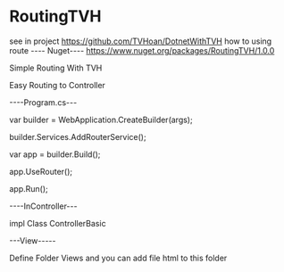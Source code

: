 # RoutingTVH
see in project https://github.com/TVHoan/DotnetWithTVH
how to using route
---- Nuget----
https://www.nuget.org/packages/RoutingTVH/1.0.0

Simple Routing With TVH

Easy Routing to Controller

----Program.cs---

var builder = WebApplication.CreateBuilder(args);

builder.Services.AddRouterService();

var app = builder.Build();

app.UseRouter();

app.Run();

----InController---

impl Class ControllerBasic

---View-----

Define Folder Views and you can add file html to this folder
